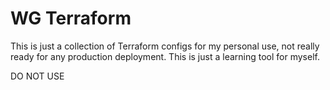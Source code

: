 # WG Terraform
This is just a collection of Terraform configs for my personal use, not really ready for any production deployment.
This is just a learning tool for myself.

DO NOT USE